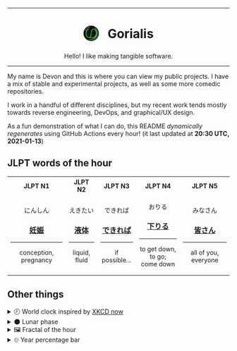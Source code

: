 ***

<h1 align="center">
<sub>
    <img src="readme/resources/avatar.png" height="36">
</sub>
&nbsp;
Gorialis
</h1>
<p align="center">
Hello! I like making tangible software.
</p>

***

My name is Devon and this is where you can view my public projects. I have a mix of stable and experimental projects, as well as some more comedic repositories.

I work in a handful of different disciplines, but my recent work tends mostly towards reverse engineering, DevOps, and graphical/UX design.

As a fun demonstration of what I can do, this README *dynamically regenerates* using GitHub Actions every hour! (it last updated at **20:30 UTC, 2021-01-13**)

<h2>JLPT words of the hour</h2>
<table>
    <tr>
        <th>JLPT N1</th>
        <th>JLPT N2</th>
        <th>JLPT N3</th>
        <th>JLPT N4</th>
        <th>JLPT N5</th>
    </tr>
    <tr>
        <td>
            <p align="center">にんしん</p>
            <h3 align="center"><b><a href="https://jisho.org/search/%E5%A6%8A%E5%A8%A0">妊娠</a></b></h3>
            <hr>
            <p align="center">conception,<wbr> pregnancy</p>
        </td>
        <td>
            <p align="center">えきたい</p>
            <h3 align="center"><b><a href="https://jisho.org/search/%E6%B6%B2%E4%BD%93">液体</a></b></h3>
            <hr>
            <p align="center">liquid,<wbr> fluid</p>
        </td>
        <td>
            <p align="center">できれば</p>
            <h3 align="center"><b><a href="https://jisho.org/search/%E3%81%A7%E3%81%8D%E3%82%8C%E3%81%B0">できれば</a></b></h3>
            <hr>
            <p align="center">if possible…</p>
        </td>
        <td>
            <p align="center">おりる</p>
            <h3 align="center"><b><a href="https://jisho.org/search/%E4%B8%8B%E3%82%8A%E3%82%8B">下りる</a></b></h3>
            <hr>
            <p align="center">to get down,<wbr> to go;<br> come down</p>
        </td>
        <td>
            <p align="center">みなさん</p>
            <h3 align="center"><b><a href="https://jisho.org/search/%E7%9A%86%E3%81%95%E3%82%93">皆さん</a></b></h3>
            <hr>
            <p align="center">all of you,<wbr> everyone</p>
        </td>
    </tr>
</table>

<h2>Other things</h2>
<details>
<summary>🕗  World clock inspired by <a href="https://xkcd.com/now">XKCD now</a></summary>

> <img src="generated/now.png" width="512">

</details>
<details>
<summary>🌑 Lunar phase</summary>

The moon is approximately 4.23% through its phase (New Moon).

</details>
<details>
<summary>&#x1f5bc; Fractal of the hour</summary>

> <img src="generated/fractal.png" width="512">

</details>
<details>
<summary>&#x23f2; Year percentage bar</summary>
<pre><code>2021 [▁▁▁▁▁▁▁▁▁▁▁▁▁▁▁▁▁▁▁▁] 3.52%</code></pre>
</details>
